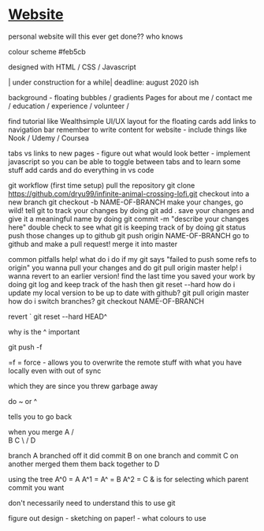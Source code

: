 # [Website](https://carmenx.github.io/ "Carmen's website")
personal website 
will this ever get done?? who knows

colour scheme 
#feb5cb

designed with HTML / CSS / Javascript

| under construction for a while| deadline: august 2020 ish

background - floating bubbles / gradients 
Pages for about me / contact me / education / experience / volunteer / 

find tutorial like Wealthsimple UI/UX layout for the floating cards
add links to navigation bar 
remember to write content for website - include things like Nook / Udemy / Coursea 

tabs vs links to new pages - figure out what would look better - implement javascript so you can be able to toggle between tabs and to learn some stuff
add cards and do everything in vs code

git workflow
(first time setup) pull the repository git clone https://github.com/dryu99/infinite-animal-crossing-lofi.git
checkout into a new branch git checkout -b NAME-OF-BRANCH
make your changes, go wild!
tell git to track your changes by doing git add .
save your changes and give it a meaningful name by doing git commit -m "describe your changes here"
double check to see what git is keeping track of by doing git status
push those changes up to github git push origin NAME-OF-BRANCH
go to github and make a pull request!
merge it into master

common pitfalls
help! what do i do if my git says "failed to push some refs to origin"
you wanna pull your changes and do git pull origin master
help! i wanna revert to an earlier version!
find the last time you saved your work by doing git log and keep track of the hash
then git reset --hard <hash>
how do i update my local version to be up to date with github?
git pull origin master
how do i switch branches?
git checkout NAME-OF-BRANCH
  
  revert 
` git reset --hard HEAD^

why is the ^ important 

git push -f 

=f = force - allows you to overwrite the remote stuff with what you have locally even with out of sync

which they are since you threw garbage away 

do ~ or ^

tells you to go back

when you merge
A
 /  \
B  C
 \  /
  D
  
  branch A
  branched off it
  did commit B on one branch and commit C on another
  merged them them back together to D
  
  using the tree
  A^0 = A
  A^1 = A^ = B
  A^2 = C
  & is for selecting which parent commit you  want 
  
  don't necessarily need to understand this to use git
  
  figure out design - sketching on paper! - what colours to use
